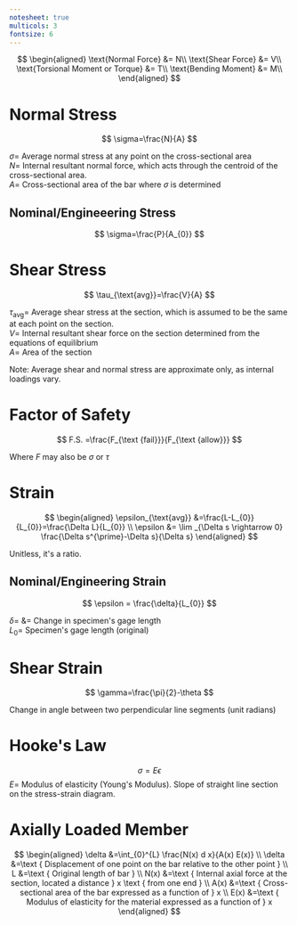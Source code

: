 ```yaml
---
notesheet: true
multicols: 3
fontsize: 6
---
```


$$
\begin{aligned}
    \text{Normal Force} &= N\\
    \text{Shear Force} &= V\\
    \text{Torsional Moment or Torque} &= T\\
    \text{Bending Moment} &= M\\
\end{aligned}
$$

# Normal Stress

$$
    \sigma=\frac{N}{A}
$$

$\sigma=$ Average normal stress at any point on the cross-sectional area  
$N=$ Internal resultant normal force, which acts through the centroid of the cross-sectional area.  
$A=$ Cross-sectional area of the bar where $\sigma$ is determined


## Nominal/Engineeering Stress

$$
\sigma=\frac{P}{A_{0}}
$$

# Shear Stress

$$
    \tau_{\text{avg}}=\frac{V}{A}
$$

$\tau_{\text{avg}}=$ Average shear stress at the section, which is assumed to be the same at each point on the section.  
$V=$ Internal resultant shear force on the section determined from the equations of equilibrium  
$A=$ Area of the section

Note: Average shear and normal stress are approximate only, as internal loadings vary.

# Factor of Safety

$$
F.S. =\frac{F_{\text {fail}}}{F_{\text {allow}}}
$$

Where $F$ may also be $\sigma$ or $\tau$

# Strain

$$
\begin{aligned}
\epsilon_{\text{avg}} &=\frac{L-L_{0}}{L_{0}}=\frac{\Delta L}{L_{0}} \\
\epsilon &= \lim _{\Delta s \rightarrow 0} \frac{\Delta s^{\prime}-\Delta s}{\Delta s}
\end{aligned}
$$

Unitless, it's a ratio.

## Nominal/Engineering Strain

$$
    \epsilon = \frac{\delta}{L_{0}}
$$

$\delta=$ &= Change in specimen's gage length  
$L_{0}=$ Specimen's gage length (original)  

# Shear Strain

$$
\gamma=\frac{\pi}{2}-\theta
$$

Change in angle between two perpendicular line segments (unit radians)

# Hooke's Law

$$
    \sigma = E\epsilon
$$
$E=$ Modulus of elasticity (Young's Modulus). Slope of straight line section on the stress-strain diagram.

# Axially Loaded Member

$$
\begin{aligned}
\delta &=\int_{0}^{L} \frac{N(x) d x}{A(x) E(x)} \\
\delta &=\text { Displacement of one point on the bar relative to the other point } \\
L &=\text { Original length of bar } \\
N(x) &=\text { Internal axial force at the section, located a distance } x \text { from one end } \\
A(x) &=\text { Cross-sectional area of the bar expressed as a function of } x \\
E(x) &=\text { Modulus of elasticity for the material expressed as a function of } x
\end{aligned}
$$

